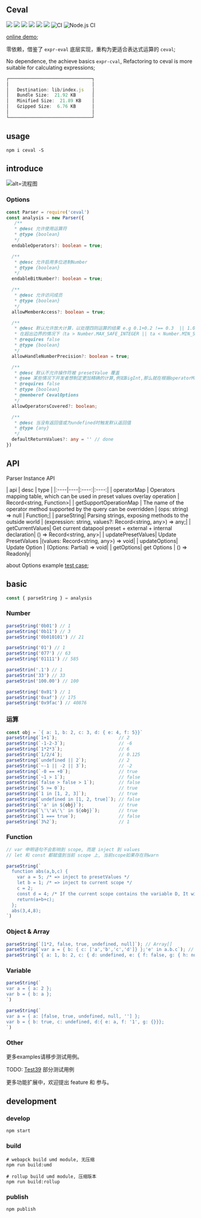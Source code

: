 ## Ceval

![](https://img.shields.io/npm/dt/ceval?style=flat-square)
![](https://img.shields.io/npm/dm/ceval?style=flat-square)
![](https://img.shields.io/npm/dw/ceval?style=flat-square)
![](https://img.shields.io/npm/l/ceval)
![](https://img.shields.io/npm/v/ceval)
![](https://img.shields.io/github/issues/yzw7489757/ceval)
![CI](https://github.com/yzw7489757/ceval/workflows/CI/badge.svg?branch=master)
![Node.js CI](https://github.com/yzw7489757/ceval/workflows/Node.js%20CI/badge.svg)

[online demo](https://yzw7489757.github.io/ceval/);

零依赖，借鉴了 `expr-eval` 底层实现，重构为更适合表达式运算的 `ceval`; 

No dependence, the achieve basics `expr-cval`, Refactoring to ceval is more suitable for calculating expressions; 


``` ts
┌───────────────────────────────┐
│                               │
│   Destination: lib/index.js   │
│   Bundle Size:  21.92 KB      │
│   Minified Size:  21.89 KB    │
│   Gzipped Size:  6.76 KB      │
│                               │
└───────────────────────────────┘
```

## usage

``` shell
npm i ceval -S
```

## introduce

![alt=流程图](https://user-images.githubusercontent.com/28922129/83138027-c5541680-a11c-11ea-9ef4-aa2ddfa3884b.png)

### Options
``` ts
const Parser = require('ceval')
const analysis = new Parser({
   /**
   * @desc 允许使用运算符
   * @type {boolean}
   */
  endableOperators?: boolean = true;

  /**
   * @desc 允许启用多位进制Number
   * @type {boolean}
   */
  endableBitNumber?: boolean = true;

  /**
   * @desc 允许访问成员
   * @type {boolean}
   */
  allowMemberAccess?: boolean = true;

  /**
   * @desc 默认允许放大计算，以处理四则运算的结果 e.g 0.1+0.2 !== 0.3  || 1.0-0.9 !== 0.1
   * 在超出边界的情况下（ta > Number.MAX_SAFE_INTEGER || ta < Number.MIN_SAFE_INTEGER）会不做处理，还原四则运算
   * @requires false 
   * @type {boolean}
   */
  allowHandleNumberPrecision?: boolean = true;

  /**
   * @desc 默认不允许操作符被 presetValue 覆盖
   * @see 某些情况下开发者想制定更加精确的计算,例如BigInt,那么就在根据operatorMap声明presetValue={'+':Function}
   * @requires false
   * @type {boolean}
   * @memberof CevalOptions
   */
  allowOperatorsCovered?: boolean;

  /**
   * @desc 当没有返回值或为undefined时触发默认返回值
   * @type {any}
   */
  defaultReturnValues?: any = '' // done
})
```

## API
Parser Instance API

| api | desc | type |
|:----|----|:----:|:----:|
| operatorMap | Operators mapping table, which can be used in preset values overlay operation | Record<string, Function>|
| getSupportOperationMap | The name of the operator method supported by the query can be overridden | (ops: string) => null | Function;| 
| parseString| Parsing strings, exposing methods to the outside world | (expression: string, values?: Record<string, any>) => any;|
| getCurrentValues| Get current datapool preset + external + internal declaration| () => Record<string, any>|
| updatePresetValues| Update PresetValues |(values: Record<string, any>) => void|
| updateOptions| Update Option | (Options: Partial<CevalOptions>) => void|
| getOptions| get Options | () => Readonly<CevalOptions>|

about Options example [test case](https://github.com/yzw7489757/ceval/blob/master/test/options.test.js);

## basic

``` ts
const { parseString } = analysis
```

### Number
``` ts
parseString('0b01') // 1
parseString('0b11') // 3
parseString('0b010101') // 21

parseString('01') // 1
parseString('077') // 63
parseString('01111') // 585

parseStrin('.1') // 1
parseStrin('33') // 33
parseStrin('100.00') // 100

parseString('0x01') // 1
parseString('0xaf') // 175
parseString('0x9fac') // 40876
```

### 运算
``` ts
const obj = `{ a: 1, b: 2, c: 3, d: { e: 4, f: 5}}`
parseString(`1+1`);                       // 2
parseString(`-1-2-3`);                    // -6
parseString(`1*2*3`);                     // 6
parseString(`1/2/4`);                     // 0.125
parseString(`undefined || 2`);            // 2
parseString(`~-1 || -2 || 3`);            // -2
parseString(`-0 == +0`);                  // true
parseString(`~1 > 1`);                    // false
parseString(`false > false > 1`);         // false
parseString(`5 >= 0`);                    // true
parseString(`1 in [1, 2, 3]`);            // true
parseString(`undefined in [1, 2, true]`); // false
parseString(`'a' in ${obj}`);             // true
parseString(`\'\'a\'\' in ${obj}`);       // true
parseString(`1 === true`);                // false
parseString(`3%2`);                       // 1
```

### Function
``` ts
// var 申明语句不会影响到 scope, 而是 inject 到 values 
// let 和 const 都赋值到当前 scope 上, 当前scope如果存在则warn

parseString(`
  function abs(a,b,c) { 
    var a = 5; /* => inject to presetValues */
    let b = 1; /* => inject to current scope */
    c = 2;
    const d = 4; /* If the current scope contains the variable D, It will trigger warning, but the operation will still be completed, is overlay */
    return(a+b+c);
  };
  abs(3,4,8);
`)
``` 

### Object & Array
``` ts
parseString(`[1*2, false, true, undefined, null]`); // Array[]
parseString(`var a = { b: { c: ['a','b','c','d']} };'e' in a.b.c`); // false
parseString(`{ a: 1, b: 2, c: { d: undefined, e: { f: false, g: { h: null }}}}`); // object
```

### Variable

``` ts
parseString(`
var a = { a: 2 };
var b = { b: a };
`)

parseString(`
var a = { a: [false, true, undefined, null, ''] };
var b = { b: true, c: undefined, d:{ e: a, f: '1', g: {}}};
`)
```

### Other

更多examples请移步测试用例。

TODO: [Test39](https://github.com/tc39/test262/tree/master/test/language/types) 部分测试用例

更多功能扩展中，欢迎提出 feature 和 参与。

## development

### develop
``` shell
npm start
```

### build
``` shell
# webapck build umd module, 无压缩
npm run build:umd

# rollup build umd module, 压缩版本
npm run build:rollup
```

### publish
```shell
npm publish
```

